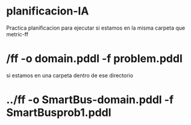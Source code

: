 # planificacion-IA
Practica planificacion
para ejecutar si estamos en la misma carpeta que metric-ff
# /ff -o domain.pddl -f problem.pddl
si estamos en una carpeta dentro de ese directorio
# ../ff -o SmartBus-domain.pddl -f SmartBusprob1.pddl

